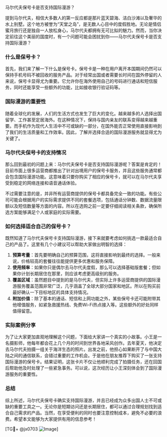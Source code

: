 马尔代夫保号卡是否支持国际漫游？

提到马尔代夫，相信大多数人的第一反应都是那片蓝天碧海、洁白沙滩以及奢华的水上别墅。这个地方被誉为“天堂之岛”，是无数人心目中的度假胜地。无论是情侣蜜月旅行还是独自一人放松身心，马尔代夫都拥有无可比拟的魅力。然而，当你决定前往这个美丽的国度时，有一个问题可能会困扰到你——马尔代夫保号卡是否支持国际漫游？

### 什么是保号卡？

首先，我们来了解一下什么是保号卡。保号卡是一种在用户离开本国期间仍然可以保持手机号码不被回收的服务产品。对于经常出国或者需要长时间在国外停留的人来说，保号卡显得尤为重要。它允许你在海外使用自己的号码进行通话和短信服务，同时还能享受一些额外的功能，比如接收银行验证码等。

### 国际漫游的重要性

随着全球化的发展，人们的生活方式也发生了巨大的变化。越来越多的人选择出国留学、工作甚至定居海外。在这种情况下，保持与国内亲友的联系变得越来越重要。而手机作为现代人生活中不可或缺的一部分，在国外能否正常使用直接影响到了我们的生活质量和工作效率。因此，了解并选择合适的国际漫游服务就显得尤为关键了。

### 马尔代夫保号卡的支持情况

那么回到最初的问题上来：马尔代夫保号卡是否支持国际漫游呢？答案是肯定的！目前市面上很多运营商都推出了针对出境用户的保号卡服务，并且这些服务通常都会包含国际漫游功能。这意味着只要你购买了相应的保号卡，就可以在马尔代夫享受到稳定的网络连接和语音通话体验。

不过需要注意的是，并非所有运营商提供的保号卡都具备完全一致的功能。有些公司可能会根据用户的实际需求提供不同的套餐选项，包括通话分钟数、数据流量限额以及短信数量等方面的内容。所以在选购之前一定要仔细阅读相关条款，确保所选方案能够满足个人或家庭的实际需要。

### 如何选择适合自己的保号卡？

既然知道了马尔代夫保号卡支持国际漫游，接下来就要考虑如何挑选一款最适合自己的产品了。这里有几个小建议可以帮助大家做出明智的选择：

1. **预算考量**：首先要明确自己的预算范围，这将直接影响到最终的选择。一般来说，价格较高的套餐往往能提供更多优惠和服务保障。
2. **使用频率**：如果你只是偶尔去马尔代夫度假，那么可以选择基础版套餐；但如果你计划长期居住在那里，则应该考虑更高级别的服务。
3. **覆盖区域**：虽然题目中提到的是马尔代夫，但实际上许多运营商提供的国际漫游服务覆盖范围非常广泛，几乎涵盖了全球大部分国家和地区。所以在购买前最好确认一下目标地区的具体支持情况。
4. **附加价值**：除了基本的通话、短信和上网功能之外，某些保号卡还可能附带其他增值服务，如紧急救援热线、免费Wi-Fi热点接入等。这些额外的好处同样值得留意。

### 实际案例分享

为了让大家更加直观地理解这个问题，下面给大家讲一个真实的小故事。小王是一名摄影师，他每年都会花上几个月的时间到世界各地采风创作。去年夏天，他决定去马尔代夫拍摄一组关于海洋生态的照片。出发之前，他担心如果断开了与中国大陆之间的通信联系，会错过重要的工作机会。于是他在朋友推荐下购买了一张支持国际漫游的保号卡。结果证明，这张卡片不仅让他顺利完成了拍摄任务，还在回国后帮助他及时处理了一些紧急事务。可以说，这次经历让小王深刻体会到了国际漫游服务的重要性。

### 总结

综上所述，马尔代夫保号卡确实支持国际漫游，并且已经成为众多出国人士不可或缺的重要工具之一。无论你是短期访问还是长期居住，都可以通过合理规划找到适合自己需求的产品。当然，在享受便利的同时也要注意控制成本，避免不必要的浪费。希望本文能够为大家提供有用的信息参考！

[TG💪+ @jx0703 ![Image](https://github.com/user-attachments/assets/dbca1d08-cadb-493c-b0ec-ad6f7a83f270)]